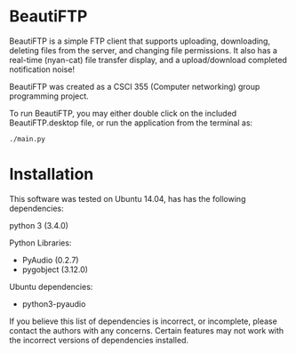 BeautiFTP
=========

BeautiFTP is a simple FTP client that supports uploading, downloading, deleting files from the server, and changing file permissions. It also has a real-time (nyan-cat) file transfer display, and a upload/download completed notification noise!

BeautiFTP was created as a CSCI 355 (Computer networking) group programming project.

To run BeautiFTP, you may either double click on the included BeautiFTP.desktop file, or run the application from the terminal as:

    ./main.py

Installation
============

This software was tested on Ubuntu 14.04, has has the following dependencies:

python 3  (3.4.0)

Python Libraries:
   * PyAudio (0.2.7)
   * pygobject (3.12.0)

Ubuntu dependencies:
   * python3-pyaudio

If you believe this list of dependencies is incorrect, or incomplete, please contact the authors with any 
concerns. Certain features may not work with the incorrect versions of dependencies installed.

